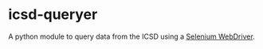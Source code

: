 # icsd-queryer
A python module to query data from the ICSD using a [Selenium WebDriver](http://selenium-python.readthedocs.io/).
